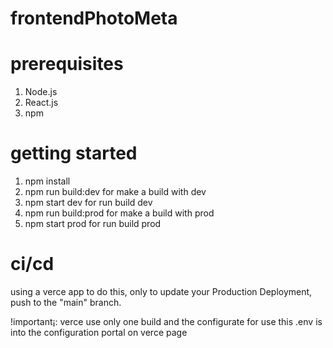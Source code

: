 # frontendPhotoMeta

# prerequisites
 1. Node.js
 2. React.js
 2. npm

# getting started
 1. npm install
 2. npm run build:dev for make a build with dev
 3. npm start dev for run build dev
 4. npm run build:prod for make a build with prod
 5. npm start prod for run build prod



# ci/cd
using a verce app to do this, only to update your Production Deployment, push to the "main" branch.

!important¡: verce use only one build and the configurate for use this .env is into the configuration portal on verce page 